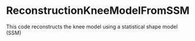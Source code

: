 # ReconstructionKneeModelFromSSM
This code reconstructs the knee model using a statistical shape model (SSM)
